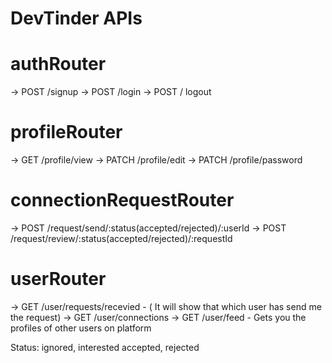 # DevTinder APIs

# authRouter
-> POST /signup
-> POST /login
-> POST / logout

# profileRouter
-> GET /profile/view
-> PATCH /profile/edit
-> PATCH /profile/password

# connectionRequestRouter
-> POST /request/send/:status(accepted/rejected)/:userId
-> POST /request/review/:status(accepted/rejected)/:requestId

# userRouter
-> GET /user/requests/recevied  -  ( It will show that which user has send me the request)
-> GET /user/connections
-> GET /user/feed - Gets you the profiles of other users on platform

Status: ignored, interested accepted, rejected